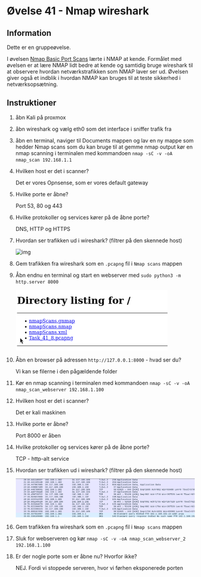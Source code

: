 # Øvelse 41 - Nmap wireshark

## Information

Dette er en gruppeøvelse.

I øvelsen [Nmap Basic Port Scans](https://ucl-pba-its.gitlab.io/25f-its-nwsec/exercises/40_thm_nmap/) lærte i NMAP at kende.
Formålet med øvelsen er at lære NMAP lidt bedre at kende og samtidig bruge wireshark til at observere hvordan netværkstrafikken som NMAP laver ser ud.
Øvelsen giver også et indblik i hvordan NMAP kan bruges til at teste sikkerhed i netværksopsætning.

## Instruktioner

1. åbn Kali på proxmox

2. åbn wireshark og vælg eth0 som det interface i sniffer trafik fra

3. åbn en terminal, naviger til Documents mappen og lav en ny mappe som hedder Nmap scans som du kan bruge til at gemme nmap output
kør en nmap scanning i terminalen med kommandoen `nmap -sC -v -oA nmap_scan 192.168.1.1`

4. Hvilken host er det i scanner?

    Det er vores Opnsense, som er vores default gateway

5. Hvilke porte er åbne?

    Port 53, 80 og 443

6. Hvilke protokoller og services kører på de åbne porte?

    DNS, HTTP og HTTPS

7. Hvordan ser trafikken ud i wireshark? (filtrer på den skennede host)

    ![img](../../../Images/ØvelsesBilleder/Netsec/Øvelse%2041/image.png)

8. Gem trafikken fra wireshark som en `.pcapng` fil i `Nmap scans` mappen



9. Åbn endnu en terminal og start en webserver med `sudo python3 -m http.server 8000`

    ![alt text](image.png)
    
10. Åbn en browser på adressen `http://127.0.0.1:8000` - hvad ser du?

    Vi kan se filerne i den pågældende folder

11. Kør en nmap scanning i terminalen med kommandoen `nmap -sC -v -oA nmap_scan_webserver 192.168.1.100`

12. Hvilken host er det i scanner?

    Det er kali maskinen

13. Hvilke porte er åbne?

    Port 8000 er åben

14. Hvilke protokoller og services kører på de åbne porte?

    TCP - http-alt service

15. Hvordan ser trafikken ud i wireshark? (filtrer på den skennede host)

    ![img](../../../Images/ØvelsesBilleder/Netsec/Øvelse%2041/image2.png)

16. Gem trafikken fra wireshark som en `.pcapng` fil i `Nmap scans` mappen



17. Sluk for webserveren og kør `nmap -sC -v -oA nmap_scan_webserver_2 192.168.1.100`



18. Er der nogle porte som er åbne nu? Hvorfor ikke?

    NEJ. Fordi vi stoppede serveren, hvor vi førhen eksponerede porten